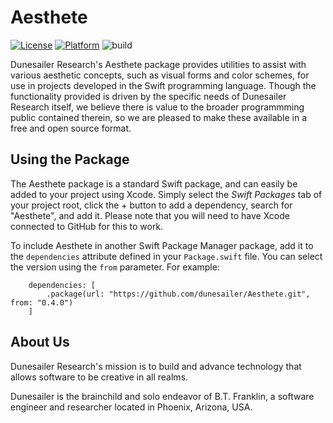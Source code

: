 Aesthete
========

[![License](https://img.shields.io/badge/License-MIT-blue.svg)](https://github.com/dunesailer/Aesthete/blob/master/LICENSE)
[![Platform](https://img.shields.io/badge/in-swift5.3-orange.svg)](https://github.com/apple/swift)
![build](https://github.com/dunesailer/Aesthete/workflows/build/badge.svg?branch=master)

Dunesailer Research's Aesthete package provides utilities to assist with various aesthetic concepts, such as visual forms and color schemes, for use in projects developed in the Swift programming language. Though the functionality provided is driven by the specific needs of Dunesailer Research itself, we believe there is value to the broader programmming public contained therein, so we are pleased to make these available in a free and open source format.


## Using the Package

The Aesthete package is a standard Swift package, and can easily be added to your project using Xcode. Simply select the *Swift Packages* tab of your project root, click the + button to add a dependency, search for "Aesthete", and add it. Please note that you will need to have Xcode connected to GitHub for this to work.

To include Aesthete in another Swift Package Manager package, add it to the `dependencies` attribute defined in your `Package.swift` file. You can select the version using the `from` parameter. For example:
```
	dependencies: [
		.package(url: "https://github.com/dunesailer/Aesthete.git", from: "0.4.0")
	]
```


## About Us

Dunesailer Research's mission is to build and advance technology that allows software to be creative in all realms.

Dunesailer is the brainchild and solo endeavor of B.T. Franklin, a software engineer and researcher located in Phoenix, Arizona, USA.
